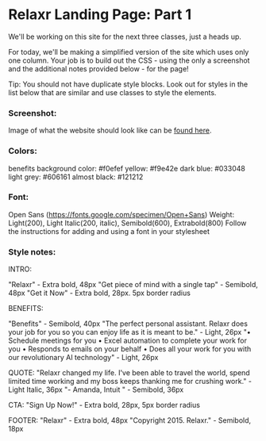 Relaxr Landing Page: Part 1
==================

We'll be working on this site for the next three classes, just a heads up.

For today, we'll be making a simplified version of the site which uses only one column. Your job is to build out the CSS - using the only a screenshot and the additional notes provided below - for the page!

Tip: You should not have duplicate style blocks. Look out for styles in the list below that are similar and use classes to style the elements.

### Screenshot:

Image of what the website should look like can be [found here](https://www.dropbox.com/s/f51r59h2lkq0m28/relaxer-landing.png?dl=0).

### Colors:
benefits background color: #f0efef
yellow: #f9e42e
dark blue: #033048
light grey: #606161
almost black: #121212

### Font:
Open Sans (https://fonts.google.com/specimen/Open+Sans)
Weight: Light(200), Light Italic(200, italic), Semibold(600), Extrabold(800)
Follow the instructions for adding and using a font in your stylesheet

### Style notes:

INTRO:

"Relaxr" - Extra bold, 48px
"Get piece of mind with a single tap" - Semibold, 48px
"Get it Now" - Extra bold, 28px. 5px border radius

BENEFITS:

"Benefits" - Semibold, 40px
"The perfect personal assistant. Relaxr does your job for you so you can enjoy life as it is meant to be." - Light, 26px
"• Schedule meetings for you
• Excel automation to complete your work for you
• Responds to emails on your behalf
• Does all your work for you with our revolutionary AI technology" - Light, 26px

QUOTE: 
"Relaxr changed my life. I've been able to travel the world, spend limited time working and my boss keeps thanking me for crushing work." - Light Italic, 36px
"- Amanda, Intuit " - Semibold, 36px

CTA:
"Sign Up Now!" - Extra bold, 28px, 5px border radius

FOOTER:
"Relaxr" - Extra bold, 48px
"Copyright 2015. Relaxr." - Semibold, 18px